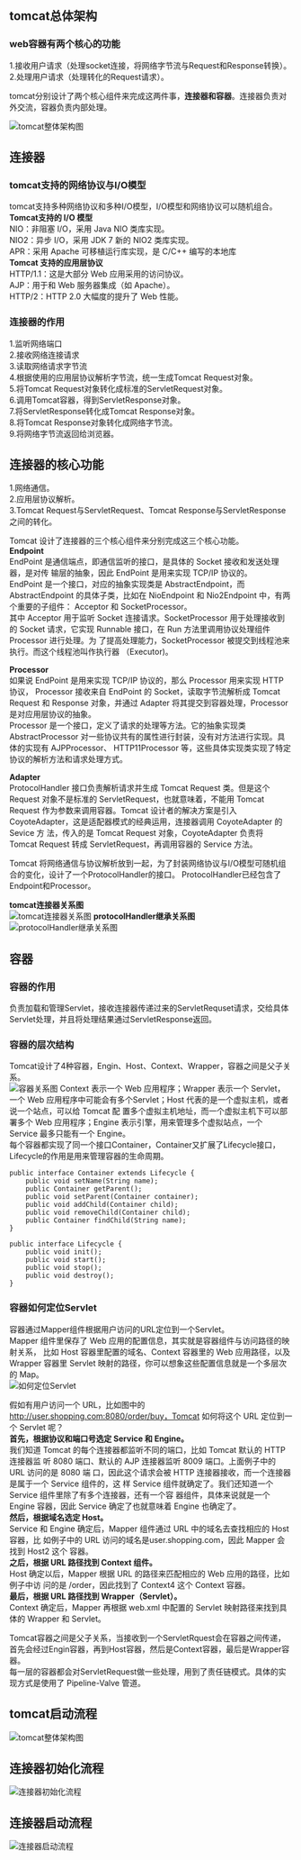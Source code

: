 ##  tomcat总体架构 <br>
###  web容器有两个核心的功能 <br>
  1.接收用户请求（处理socket连接，将网络字节流与Request和Response转换）。<br>
  2.处理用户请求（处理转化的Request请求）。<br>

tomcat分别设计了两个核心组件来完成这两件事，**连接器和容器**。连接器负责对外交流，容器负责内部处理。<br>

![tomcat整体架构图](../image/tomcat整体架构图.png)

## 连接器 <br>

### tomcat支持的网络协议与I/O模型 <br>
tomcat支持多种网络协议和多种I/O模型，I/O模型和网络协议可以随机组合。
<br>
**Tomcat支持的 I/O 模型**<br>
NIO：非阻塞 I/O，采用 Java NIO 类库实现。<br>
NIO2：异步 I/O，采用 JDK 7 新的 NIO2 类库实现。<br>
APR：采用 Apache 可移植运行库实现，是 C/C++ 编写的本地库<br>
**Tomcat 支持的应用层协议**<br>
HTTP/1.1：这是大部分 Web 应用采用的访问协议。<br>
AJP：用于和 Web 服务器集成（如 Apache）。<br>
HTTP/2：HTTP 2.0 大幅度的提升了 Web 性能。<br>

### 连接器的作用 <br>
1.监听网络端口<br>
2.接收网络连接请求<br>
3.读取网络请求字节流<br>
4.根据使用的应用层协议解析字节流，统一生成Tomcat Request对象。<br>
5.将Tomcat Request对象转化成标准的ServletRequest对象。<br>
6.调用Tomcat容器，得到ServletResponse对象。<br>
7.将ServletResponse转化成Tomcat Response对象。<br>
8.将Tomcat Response对象转化成网络字节流。<br>
9.将网络字节流返回给浏览器。<br>

## 连接器的核心功能 <br>
1.网络通信。<br>
2.应用层协议解析。<br>
3.Tomcat Request与ServletRequest、Tomcat Response与ServletResponse之间的转化。<br>

Tomcat 设计了连接器的三个核心组件来分别完成这三个核心功能。<br>
**Endpoint**<br>
EndPoint 是通信端点，即通信监听的接口，是具体的 Socket 接收和发送处理器，是对传 输层的抽象，因此 EndPoint 是用来实现 TCP/IP 协议的。<br>
EndPoint 是一个接口，对应的抽象实现类是 AbstractEndpoint，而 AbstractEndpoint 的具体子类，比如在 NioEndpoint 和 Nio2Endpoint 中，有两个重要的子组件： Acceptor 和 SocketProcessor。<br>
其中 Acceptor 用于监听 Socket 连接请求。SocketProcessor 用于处理接收到的 Socket 请求，它实现 Runnable 接口，在 Run 方法里调用协议处理组件 Processor 进行处理。为 了提高处理能力，SocketProcessor 被提交到线程池来执行。而这个线程池叫作执行器 （Executor)。<br>

**Processor**<br>
如果说 EndPoint 是用来实现 TCP/IP 协议的，那么 Processor 用来实现 HTTP 协议， Processor 接收来自 EndPoint 的 Socket，读取字节流解析成 Tomcat Request 和
Response 对象，并通过 Adapter 将其提交到容器处理，Processor 是对应用层协议的抽象。<br>
Processor 是一个接口，定义了请求的处理等方法。它的抽象实现类 AbstractProcessor 对一些协议共有的属性进行封装，没有对方法进行实现。具体的实现有 AJPProcessor、 HTTP11Processor 等，这些具体实现类实现了特定协议的解析方法和请求处理方式。<br>

**Adapter**<br>
ProtocolHandler 接口负责解析请求并生成 Tomcat Request 类。但是这个 Request 对象不是标准的 ServletRequest，也就意味着，不能用 Tomcat Request 作为参数来调用容器。Tomcat 设计者的解决方案是引入 CoyoteAdapter，这是适配器模式的经典运用，连接器调用 CoyoteAdapter 的 Sevice 方
法，传入的是 Tomcat Request 对象，CoyoteAdapter 负责将 Tomcat Request 转成 ServletRequest，再调用容器的 Service 方法。

Tomcat 将网络通信与协议解析放到一起，为了封装网络协议与I/O模型可随机组合的变化，设计了一个ProtocolHandler的接口。
ProtocolHandler已经包含了Endpoint和Processor。<br>

**tomcat连接器关系图**<br>
![tomcat连接器关系图](../image/连接器关系图.png)
**protocolHandler继承关系图**<br>
![protocolHandler继承关系图](../image/protocolHandler继承关系图.png)

## 容器 <br>

### 容器的作用 <br>
负责加载和管理Servlet，接收连接器传递过来的ServletRequset请求，交给具体Servlet处理，并且将处理结果通过ServletResponse返回。<br>

### 容器的层次结构 <br>
Tomcat设计了4种容器，Engin、Host、Context、Wrapper，容器之间是父子关系。<br>
![容器关系图](../image/容器关系图.png)
Context 表示一个 Web 应用程序；Wrapper 表示一个 Servlet，一个 Web 应用程序中可能会有多个Servlet；Host 代表的是一个虚拟主机，或者说一个站点，可以给 Tomcat 配 置多个虚拟主机地址，而一个虚拟主机下可以部署多个 Web 应用程序；Engine 表示引擎，用来管理多个虚拟站点，一个 Service 最多只能有一个 Engine。<br>
每个容器都实现了同一个接口Container，Container又扩展了Lifecycle接口，Lifecycle的作用是用来管理容器的生命周期。<br>

```
public interface Container extends Lifecycle {    
    public void setName(String name);    
    public Container getParent();    
    public void setParent(Container container);   
    public void addChild(Container child);
    public void removeChild(Container child);    
    public Container findChild(String name); 
}

public interface Lifecycle {
    public void init();
    public void start();
    public void stop();
    public void destroy();
}

```

### 容器如何定位Servlet<br>
容器通过Mapper组件根据用户访问的URL定位到一个Servlet。<br>
Mapper 组件里保存了 Web 应用的配置信息，其实就是容器组件与访问路径的映射关系， 比如 Host 容器里配置的域名、Context 容器里的 Web 应用路径，以及 Wrapper 容器里 Servlet 映射的路径，你可以想象这些配置信息就是一个多层次的 Map。<br>
![如何定位Servlet](../image/如何定位Servlet.png)<br>

假如有用户访问一个 URL，比如图中的 http://user.shopping.com:8080/order/buy，Tomcat 如何将这个 URL 定位到一 个 Servlet 呢？<br>
**首先，根据协议和端口号选定 Service 和 Engine。**<br>
我们知道 Tomcat 的每个连接器都监听不同的端口，比如 Tomcat 默认的 HTTP 连接器监 听 8080 端口、默认的 AJP 连接器监听 8009 端口。上面例子中的 URL 访问的是 8080 端 口，因此这个请求会被 HTTP 连接器接收，而一个连接器是属于一个 Service 组件的，这 样 Service 组件就确定了。我们还知道一个 Service 组件里除了有多个连接器，还有一个容 器组件，具体来说就是一个 Engine 容器，因此 Service 确定了也就意味着 Engine 也确定了。<br>
**然后，根据域名选定 Host。**<br>
Service 和 Engine 确定后，Mapper 组件通过 URL 中的域名去查找相应的 Host 容器，比 如例子中的 URL 访问的域名是user.shopping.com，因此 Mapper 会找到 Host2 这个
容器。<br>
**之后，根据 URL 路径找到 Context 组件。**<br>
Host 确定以后，Mapper 根据 URL 的路径来匹配相应的 Web 应用的路径，比如例子中访 问的是 /order，因此找到了 Context4 这个 Context 容器。<br>
**最后，根据 URL 路径找到 Wrapper（Servlet）。**<br>
Context 确定后，Mapper 再根据 web.xml 中配置的 Servlet 映射路径来找到具体的 Wrapper 和 Servlet。<br>

Tomcat容器之间是父子关系，当接收到一个ServletRquest会在容器之间传递，首先会经过Engin容器，再到Host容器，然后是Context容器，最后是Wrapper容器。<br>
每一层的容器都会对ServletRequest做一些处理，用到了责任链模式。具体的实现方式是使用了 Pipeline-Valve 管道。<br>



## tomcat启动流程 <br>
![tomcat整体架构图](../image/tomcat启动流程图.png)

## 连接器初始化流程 <br>
![连接器初始化流程](../image/连接器初始化流程.png)

## 连接器启动流程 <br>
![连接器启动流程](../image/连接器启动流程.png)